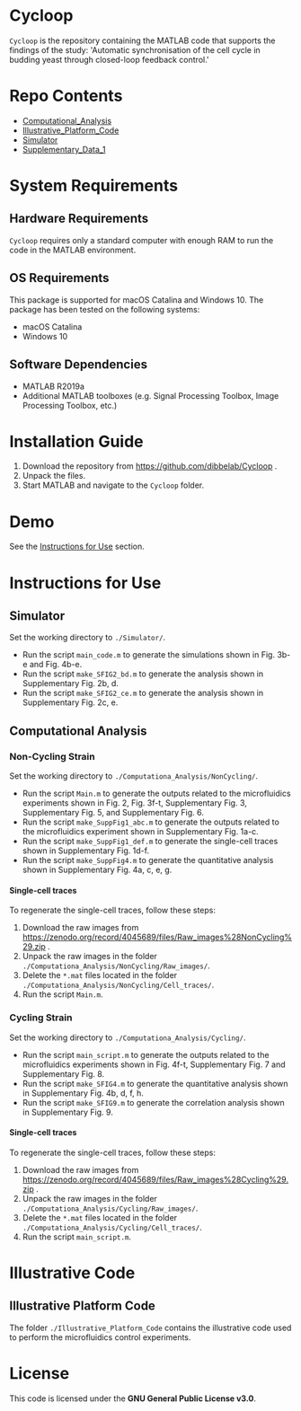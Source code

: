 # Cycloop

`Cycloop` is the repository containing the MATLAB code that supports the findings of the study: 'Automatic synchronisation of the cell cycle in budding yeast through closed-loop feedback control.'


# Repo Contents
+ [Computational_Analysis](./Computational_Analysis)
+ [Illustrative_Platform_Code](./Illustrative_Platform_Code)
+ [Simulator](./Simulator)
+ [Supplementary_Data_1](./Supplementary_Data_1)

# System Requirements
## Hardware Requirements
`Cycloop` requires only a standard computer with enough RAM to run the code in the MATLAB environment.

## OS Requirements
This package is supported for macOS Catalina and Windows 10. The package has been tested on the following systems:
+ macOS Catalina
+ Windows 10


## Software Dependencies
+ MATLAB R2019a
+ Additional MATLAB toolboxes (e.g. Signal Processing Toolbox, Image Processing Toolbox, etc.)

# Installation Guide
1. Download the repository from https://github.com/dibbelab/Cycloop .
2. Unpack the files.
3. Start MATLAB and navigate to the `Cycloop` folder.


# Demo
See the [Instructions for Use](#instructions-for-use) section.

# Instructions for Use
## Simulator
Set the working directory to `./Simulator/`. 

+ Run the script `main_code.m` to generate the simulations shown in Fig. 3b-e and Fig. 4b-e.
+ Run the script `make_SFIG2_bd.m` to generate the analysis shown in Supplementary Fig. 2b, d.
+ Run the script `make_SFIG2_ce.m` to generate the analysis shown in Supplementary Fig. 2c, e.


## Computational Analysis
### Non-Cycling Strain
Set the working directory to `./Computationa_Analysis/NonCycling/`.

+ Run the script `Main.m` to generate the outputs related to the microfluidics experiments shown in Fig. 2, Fig. 3f-t, Supplementary Fig. 3, Supplementary Fig. 5, and Supplementary Fig. 6.
+ Run the script `make_SuppFig1_abc.m` to generate the outputs related to the microfluidics experiment shown in Supplementary Fig. 1a-c.
+ Run the script `make_SuppFig1_def.m` to generate the single-cell traces shown in Supplementary Fig. 1d-f.
+ Run the script `make_SuppFig4.m` to generate the quantitative analysis shown in Supplementary Fig. 4a, c, e, g.

#### Single-cell traces
To regenerate the single-cell traces, follow these steps:
1. Download the raw images from https://zenodo.org/record/4045689/files/Raw_images%28NonCycling%29.zip .
2. Unpack the raw images in the folder `./Computationa_Analysis/NonCycling/Raw_images/`.
3. Delete the `*.mat` files located in the folder `./Computationa_Analysis/NonCycling/Cell_traces/`.
4. Run the script `Main.m`.

### Cycling Strain
Set the working directory to `./Computationa_Analysis/Cycling/`.
+ Run the script `main_script.m` to generate the outputs related to the microfluidics experiments shown in Fig. 4f-t, Supplementary Fig. 7 and Supplementary Fig. 8.
+ Run the script `make_SFIG4.m` to generate the quantitative analysis shown in Supplementary Fig. 4b, d, f, h.
+ Run the script `make_SFIG9.m` to generate the correlation analysis shown in Supplementary Fig. 9.

#### Single-cell traces
To regenerate the single-cell traces, follow these steps:
1. Download the raw images from https://zenodo.org/record/4045689/files/Raw_images%28Cycling%29.zip .
2. Unpack the raw images in the folder `./Computationa_Analysis/Cycling/Raw_images/`.
3. Delete the `*.mat` files located in the folder `./Computationa_Analysis/Cycling/Cell_traces/`.
4. Run the script `main_script.m`.

# Illustrative Code
## Illustrative Platform Code
The folder `./Illustrative_Platform_Code` contains the illustrative code used to perform the microfluidics control experiments.

# License
This code is licensed under the **GNU General Public License v3.0**.
